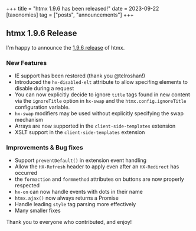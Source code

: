 +++
title = "htmx 1.9.6 has been released!"
date = 2023-09-22
[taxonomies]
tag = ["posts", "announcements"]
+++

## htmx 1.9.6 Release

I'm happy to announce the [1.9.6 release](https://unpkg.com/browse/htmx.org@1.9.6/) of htmx.

### New Features

* IE support has been restored (thank you @telroshan!)
* Introduced the `hx-disabled-elt` attribute to allow specifing elements to disable during a request
* You can now explicitly decide to ignore `title` tags found in new content via the `ignoreTitle` option in `hx-swap` and the `htmx.config.ignoreTitle` configuration variable.
* `hx-swap` modifiers may be used without explicitly specifying the swap mechanism
* Arrays are now supported in the `client-side-templates` extension
* XSLT support in the `client-side-templates` extension

### Improvements & Bug fixes

* Support `preventDefault()` in extension event handling
* Allow the `HX-Refresh` header to apply even after an `HX-Redirect` has occurred
* the `formaction` and `formmethod` attributes on buttons are now properly respected
* `hx-on` can now handle events with dots in their name
* `htmx.ajax()` now always returns a Promise
* Handle leading `style` tag parsing more effectively
* Many smaller fixes

Thank you to everyone who contributed, and enjoy!
